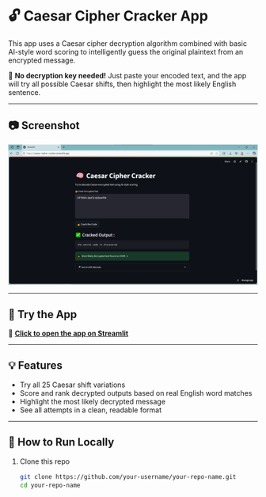 # 🔓 Caesar Cipher Cracker App

This app uses a Caesar cipher decryption algorithm combined with basic AI-style word scoring to intelligently guess the original plaintext from an encrypted message.

🧠 **No decryption key needed!** Just paste your encoded text, and the app will try all possible Caesar shifts, then highlight the most likely English sentence.

---

## 📷 Screenshot

![App Screenshot](screenshot.png)

---

## 🚀 Try the App

🔗 **[Click to open the app on Streamlit](https://your-username-your-repo-name.streamlit.app)**

---

## 💡 Features

- Try all 25 Caesar shift variations
- Score and rank decrypted outputs based on real English word matches
- Highlight the most likely decrypted message
- See all attempts in a clean, readable format

---

## 📁 How to Run Locally

1. Clone this repo  
   ```bash
   git clone https://github.com/your-username/your-repo-name.git
   cd your-repo-name